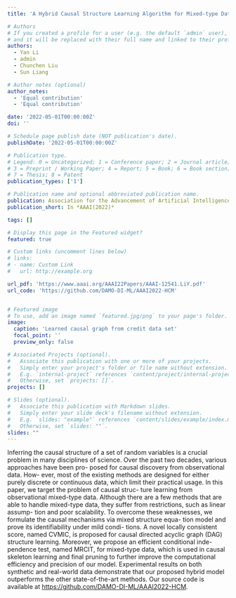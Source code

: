```yaml
---
title: 'A Hybrid Causal Structure Learning Algorithm for Mixed-type Data'

# Authors
# If you created a profile for a user (e.g. the default `admin` user), write the username (folder name) here
# and it will be replaced with their full name and linked to their profile.
authors:
  - Yan Li
  - admin
  - Chunchen Liu
  - Sun Liang

# Author notes (optional)
author_notes:
  - 'Equal contribution'
  - 'Equal contribution'

date: '2022-05-01T00:00:00Z'
doi: ''

# Schedule page publish date (NOT publication's date).
publishDate: '2022-05-01T00:00:00Z'

# Publication type.
# Legend: 0 = Uncategorized; 1 = Conference paper; 2 = Journal article;
# 3 = Preprint / Working Paper; 4 = Report; 5 = Book; 6 = Book section;
# 7 = Thesis; 8 = Patent
publication_types: ['1']

# Publication name and optional abbreviated publication name.
publication: Association for the Advancement of Artificial Intelligence, 2022
publication_short: In *AAAI(2022)*

tags: []

# Display this page in the Featured widget?
featured: true

# Custom links (uncomment lines below)
# links:
# - name: Custom Link
#   url: http://example.org

url_pdf: 'https://www.aaai.org/AAAI22Papers/AAAI-12541.LiY.pdf'
url_code: 'https://github.com/DAMO-DI-ML/AAAI2022-HCM'


# Featured image
# To use, add an image named `featured.jpg/png` to your page's folder.
image:
  caption: 'Learned causal graph from credit data set'
  focal_point: ''
  preview_only: false

# Associated Projects (optional).
#   Associate this publication with one or more of your projects.
#   Simply enter your project's folder or file name without extension.
#   E.g. `internal-project` references `content/project/internal-project/index.md`.
#   Otherwise, set `projects: []`.
projects: []

# Slides (optional).
#   Associate this publication with Markdown slides.
#   Simply enter your slide deck's filename without extension.
#   E.g. `slides: "example"` references `content/slides/example/index.md`.
#   Otherwise, set `slides: ""`.
slides: ""
---
```


Inferring the causal structure of a set of random variables is a crucial problem in many disciplines of science. Over the past two decades, various approaches have been pro- posed for causal discovery from observational data. How- ever, most of the existing methods are designed for either purely discrete or continuous data, which limit their practical usage. In this paper, we target the problem of causal struc- ture learning from observational mixed-type data. Although there are a few methods that are able to handle mixed-type data, they suffer from restrictions, such as linear assump- tion and poor scalability. To overcome these weaknesses, we formulate the causal mechanisms via mixed structure equa- tion model and prove its identifiability under mild condi- tions. A novel locally consistent score, named CVMIC, is proposed for causal directed acyclic graph (DAG) structure learning. Moreover, we propose an efficient conditional inde- pendence test, named MRCIT, for mixed-type data, which is used in causal skeleton learning and final pruning to further improve the computational efficiency and precision of our model. Experimental results on both synthetic and real-world data demonstrate that our proposed hybrid model outperforms the other state-of-the-art methods. Our source code is available at https://github.com/DAMO-DI-ML/AAAI2022-HCM.
